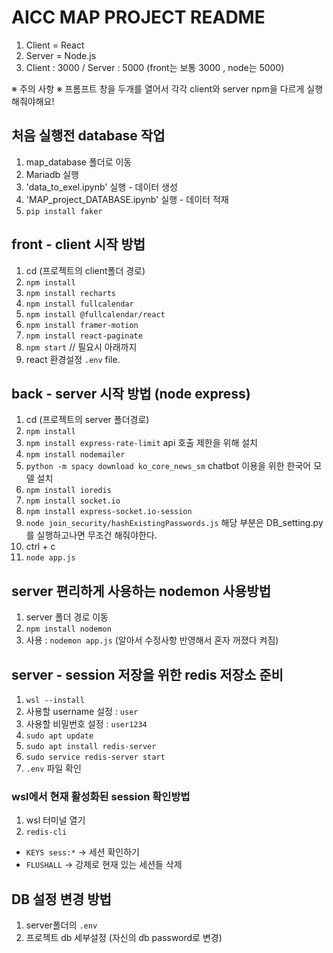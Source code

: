 # AICC MAP PROJECT README 
1. Client = React
2. Server = Node.js
3. Client : 3000  /  Server : 5000  (front는 보통 3000 , node는 5000)

※ 주의 사항 ※
프롬프트 창을 두개를 열어서 각각 client와 server npm을 다르게 실행해줘야해요!

## 처음 실행전 database 작업

1. map_database 폴더로 이동
2. Mariadb 실행
3. 'data_to_exel.ipynb' 실행 - 데이터 생성
4. 'MAP_project_DATABASE.ipynb' 실행 - 데이터 적재
5. `pip install faker`

## front - client 시작 방법

1. cd (프로젝트의 client폴더 경로)
2. `npm install` 
3. `npm install recharts`
4. `npm install fullcalendar` 
5. `npm install @fullcalendar/react`
6. `npm install framer-motion`
7. `npm install react-paginate`
8. `npm start`
// 필요시 아래까지 
9. react 환경설정 `.env` file.


## back - server 시작 방법 (node express)

1. cd (프로젝트의 server 폴더경로)
2. `npm install`
3. `npm install express-rate-limit` api 호출 제한을 위해 설치
4. `npm install nodemailer`
5. `python -m spacy download ko_core_news_sm` chatbot 이용을 위한 한국어 모델 설치
6. `npm install ioredis`
7. `npm install socket.io`
8. `npm install express-socket.io-session`
9. `node join_security/hashExistingPasswords.js` 해당 부분은 DB_setting.py를 실행하고나면 무조건 해줘야한다.
10. ctrl + c 
11. `node app.js`

## server 편리하게 사용하는  nodemon 사용방법
1. server 폴더 경로 이동
2. `npm install nodemon`
3. 사용 : `nodemon app.js`
(알아서 수정사항 반영해서 혼자 꺼졌다 켜짐)

## server - session 저장을 위한 redis 저장소 준비 
1) `wsl --install`
2) 사용할 username 설정 : `user`
3) 사용할 비밀번호 설정 : `user1234`
4) `sudo apt update`
5) `sudo apt install redis-server`
6) `sudo service redis-server start`
7) `.env` 파일 확인 

### wsl에서 현재 활성화된 session 확인방법
1) wsl 터미널 열기 
2) `redis-cli`
- `KEYS sess:*` → 세션 확인하기
- `FLUSHALL` → 강제로 현재 있는 세션들 삭제  

## DB 설정 변경 방법
1. server폴더의 `.env`
2. 프로젝트 db 세부설정 (자신의 db password로 변경)